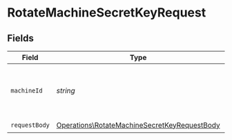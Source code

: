 # RotateMachineSecretKeyRequest


## Fields

| Field                                                                                                        | Type                                                                                                         | Required                                                                                                     | Description                                                                                                  |
| ------------------------------------------------------------------------------------------------------------ | ------------------------------------------------------------------------------------------------------------ | ------------------------------------------------------------------------------------------------------------ | ------------------------------------------------------------------------------------------------------------ |
| `machineId`                                                                                                  | *string*                                                                                                     | :heavy_check_mark:                                                                                           | The ID of the machine to rotate the secret key for                                                           |
| `requestBody`                                                                                                | [Operations\RotateMachineSecretKeyRequestBody](../../Models/Operations/RotateMachineSecretKeyRequestBody.md) | :heavy_check_mark:                                                                                           | N/A                                                                                                          |